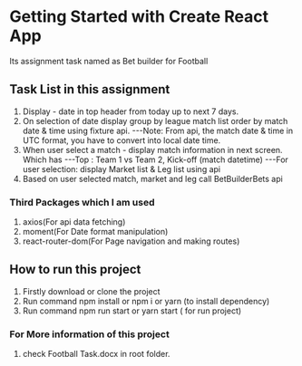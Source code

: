 # Getting Started with Create React App

Its assignment task named as Bet builder for Football 

## Task List in this assignment

1. Display - date in top header from today up to next 7 days.
2. On selection of date display group by league match list order by match date &amp; time using fixture
api.
    ---Note: From api, the match date &amp; time in UTC format, you have to convert into local date time.
3. When user select a match - display match information in next screen. Which has
    ---Top : Team 1 vs Team 2, Kick-off (match datetime)
    ---For user selection: display Market list &amp; Leg list using api
4. Based on user selected match, market and leg call BetBuilderBets api

### Third Packages which I am used
  1. axios(For api data fetching)
  2. moment(For Date format manipulation)
  3. react-router-dom(For Page navigation and making routes)

## How to run this project
  1. Firstly download or clone the project
  2. Run command npm install or npm i or yarn (to install dependency)
  3. Run command npm run start or yarn start ( for run project)
   
### For More information of this project 
  1. check Football Task.docx in root folder.
  

